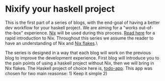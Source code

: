 # Nixify your haskell project

<!-- This is the first part of the series that will help you improve the dev workflow of your haskell project in every part.  -->
This is the first part of a series of blogs, with the end-goal of having a better dev workflow for your haskell project. We are aiming for a "works out-of-the-box" experience. [Nix](https://nixos.org) will be used during this process. [Read here](https://haskell.flake.page/nix-rapid) for a rapid introduction to Nix. Throughout this series we assume the reader to have an understanding of Nix and [Nix flakes](https://nixos.wiki/wiki/Flakes).\

The series is designed in a way that each blog will work on the previous blog to improve the development experience. First blog will introduce you to the pain points of using a haskell project without Nix, then we will bring in Nix flakes. The Haskell project of choice here is, [todo-app](https://github.com/juspay/todo-app). This app was chosen for two main reasonse: 1) Keep it simple 2) 
<!-- This is a multi-part series, with the following objectives: -->
<!-- - Step-by-step demonstration to use nix in a haskell project -->


